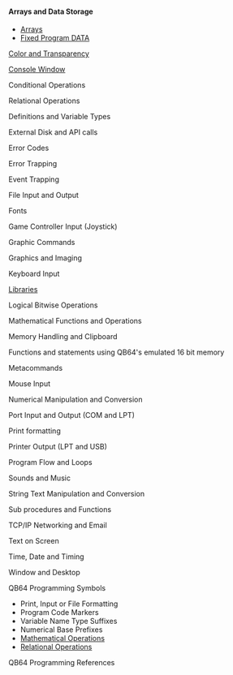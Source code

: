 #### Arrays and Data Storage
* [Arrays](https://github.com/QB64Official/qb64/wiki/Keyword-Reference---By-Usage/_edit#arrays)
* [Fixed Program DATA](https://github.com/QB64Official/qb64/wiki/Keyword-Reference---By-Usage/_edit#fixed-program-data)

[Color and Transparency](https://github.com/QB64Official/qb64/wiki/Keyword-Reference---By-Usage/COLOR)

[Console Window](https://github.com/QB64Official/qb64/wiki/Keyword-Reference---By-Usage/Console_Window)

Conditional Operations

Relational Operations

Definitions and Variable Types

External Disk and API calls

Error Codes

Error Trapping

Event Trapping

File Input and Output

Fonts

Game Controller Input (Joystick)

Graphic Commands

Graphics and Imaging

Keyboard Input

[Libraries](https://github.com/QB64Official/qb64/wiki/Keyword-Reference---By-Usage/Libraries)

Logical Bitwise Operations

Mathematical Functions and Operations

Memory Handling and Clipboard

Functions and statements using QB64's emulated 16 bit memory

Metacommands

Mouse Input

Numerical Manipulation and Conversion

Port Input and Output (COM and LPT)

Print formatting

Printer Output (LPT and USB)

Program Flow and Loops

Sounds and Music

String Text Manipulation and Conversion

Sub procedures and Functions

TCP/IP Networking and Email

Text on Screen

Time, Date and Timing

Window and Desktop

QB64 Programming Symbols
* Print, Input or File Formatting
* Program Code Markers
* Variable Name Type Suffixes
* Numerical Base Prefixes
* [Mathematical Operations](https://github.com/QB64Official/qb64/wiki/Keyword-Reference---By-Usage/Mathematical-Operations)
* [Relational Operations](https://github.com/QB64Official/qb64/wiki/Keyword-Reference---By-Usage/Relational-Operations)

QB64 Programming References
